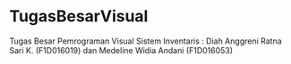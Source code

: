 # TugasBesarVisual
Tugas Besar Pemrograman Visual Sistem Inventaris : Diah Anggreni Ratna Sari K. (F1D016019) dan Medeline Widia Andani (F1D016053) 

